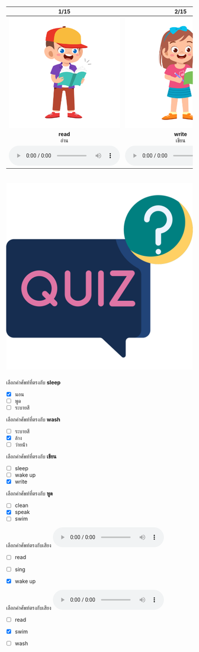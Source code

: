 <div class="carrousel">


|1/15|2/15|3/15|4/15|5/15|6/15|7/15|8/15|9/15|10/15|11/15|12/15|13/15|14/15|15/15|
| :----: | :----: | :----: | :----: | :----: | :----: | :----: | :----: | :----: | :----: | :----: | :----: | :----: | :----: | :----: |
|![](/media/img/activity/read.svg)|![](/media/img/activity/write.svg)|![](/media/img/activity/speak.svg)|![](/media/img/activity/listen.svg)|![](/media/img/activity/study.svg)|![](/media/img/activity/eat.svg)|![](/media/img/activity/sleep.svg)|![](/media/img/activity/wake&#x20;up.svg)|![](/media/img/activity/play.svg)|![](/media/img/activity/sing.svg)|![](/media/img/activity/paint.svg)|![](/media/img/activity/swim.svg)|![](/media/img/activity/cook.svg)|![](/media/img/activity/wash.svg)|![](/media/img/activity/clean.svg)|
|**read**<br>อ่าน|**write**<br>เขียน|**speak**<br>พูด|**listen**<br>ฟังสิ|**study**<br>เรียน|**eat**<br>กิน|**sleep**<br>นอน|**wake up**<br>ตื่น|**play**<br>เล่น|**sing**<br>ร้องเพลง|**paint**<br>ระบายสี|**swim**<br>ว่ายน้ํา|**cook**<br>ทำอาหาร|**wash**<br>ล้าง|**clean**<br>ทำความสะอาด|
|![](/media/audio/read.mp3)|![](/media/audio/write.mp3)|![](/media/audio/speak.mp3)|![](/media/audio/listen.mp3)|![](/media/audio/study.mp3)|![](/media/audio/eat.mp3)|![](/media/audio/sleep.mp3)|![](/media/audio/wake&#x20;up.mp3)|![](/media/audio/play.mp3)|![](/media/audio/sing.mp3)|![](/media/audio/paint.mp3)|![](/media/audio/swim.mp3)|![](/media/audio/cook.mp3)|![](/media/audio/wash.mp3)|![](/media/audio/clean.mp3)|

</div>



# ![icon](/media/icons/quiz.svg) 


 เลือกคำศัพท์ที่ตรงกับ **sleep**
 - [x] นอน
 - [ ] พูด
 - [ ] ระบายสี

 เลือกคำศัพท์ที่ตรงกับ **wash**
 - [ ] ระบายสี
 - [x] ล้าง
 - [ ] ว่ายน้ํา

 เลือกคำศัพท์ที่ตรงกับ **เขียน**
 - [ ] sleep
 - [ ] wake up
 - [x] write

 เลือกคำศัพท์ที่ตรงกับ **พูด**
 - [ ] clean
 - [x] speak
 - [ ] swim

 เลือกคำศัพท์ตรงกับเสียง ![](/media/audio/wake&#x20;up.mp3) 
 - [ ] read
 - [ ] sing
 - [x] wake up


 เลือกคำศัพท์ตรงกับเสียง ![](/media/audio/swim.mp3) 
 - [ ] read
 - [x] swim
 - [ ] wash

